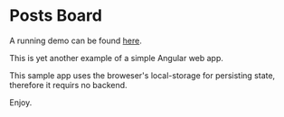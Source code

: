 # Posts Board

A running demo can be found [here](https://maorcc.github.io/posts-board/ "Working Demo").

This is yet another example of a simple Angular web app.

This sample app uses the broweser's local-storage for persisting state, therefore it requirs no backend.

Enjoy.
